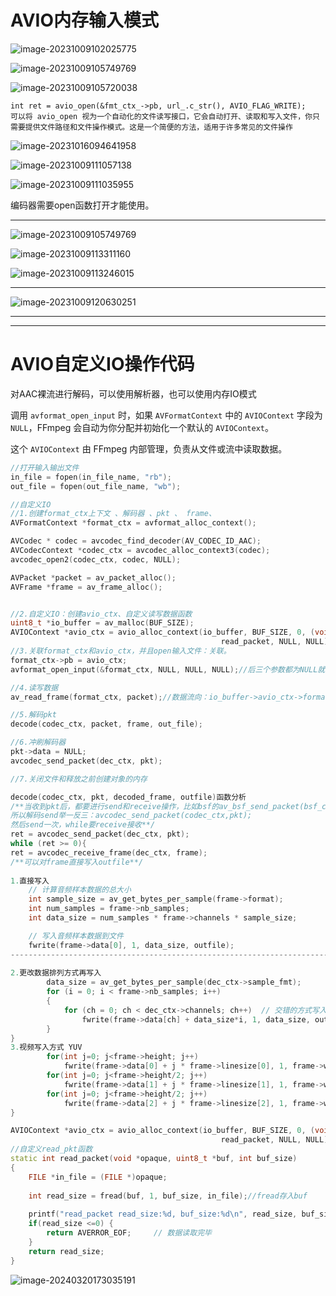 # AVIO内存输入模式



![image-20231009102025775](https://my-figures.oss-cn-beijing.aliyuncs.com/Figures/image-20231009102025775.png)

![image-20231009105749769](https://my-figures.oss-cn-beijing.aliyuncs.com/Figures/image-20231009105749769.png)

![image-20231009105720038](https://my-figures.oss-cn-beijing.aliyuncs.com/Figures/image-20231009105720038.png)

```
int ret = avio_open(&fmt_ctx_->pb, url_.c_str(), AVIO_FLAG_WRITE);
可以将 avio_open 视为一个自动化的文件读写接口，它会自动打开、读取和写入文件，你只需要提供文件路径和文件操作模式。这是一个简便的方法，适用于许多常见的文件操作
```

![image-20231016094641958](https://my-figures.oss-cn-beijing.aliyuncs.com/Figures/image-20231016094641958.png)



![image-20231009111057138](https://my-figures.oss-cn-beijing.aliyuncs.com/Figures/image-20231009111057138.png)

![image-20231009111035955](https://my-figures.oss-cn-beijing.aliyuncs.com/Figures/image-20231009111035955.png)

编码器需要open函数打开才能使用。

------------

![image-20231009105749769](https://my-figures.oss-cn-beijing.aliyuncs.com/Figures/image-20231009105749769.png)

![image-20231009113311160](https://my-figures.oss-cn-beijing.aliyuncs.com/Figures/image-20231009113311160.png)

![image-20231009113246015](https://my-figures.oss-cn-beijing.aliyuncs.com/Figures/image-20231009113246015.png)

------------

<img src="https://my-figures.oss-cn-beijing.aliyuncs.com/Figures/image-20231009120630251.png" alt="image-20231009120630251"  />

-----------

-----------

# AVIO自定义IO操作代码

对AAC裸流进行解码，可以使用解析器，也可以使用内存IO模式

调用 `avformat_open_input` 时，如果 `AVFormatContext` 中的 `AVIOContext` 字段为 `NULL`，FFmpeg 会自动为你分配并初始化一个默认的 `AVIOContext`。

这个 `AVIOContext` 由 FFmpeg 内部管理，负责从文件或流中读取数据。



```c++
//打开输入输出文件
in_file = fopen(in_file_name, "rb");
out_file = fopen(out_file_name, "wb");

//自定义IO
//1.创建format_ctx上下文 、解码器 、pkt 、 frame、
AVFormatContext *format_ctx = avformat_alloc_context();

AVCodec * codec = avcodec_find_decoder(AV_CODEC_ID_AAC);
AVCodecContext *codec_ctx = avcodec_alloc_context3(codec);
avcodec_open2(codec_ctx, codec, NULL);

AVPacket *packet = av_packet_alloc();
AVFrame *frame = av_frame_alloc();


//2.自定义IO：创建avio_ctx、自定义读写数据函数
uint8_t *io_buffer = av_malloc(BUF_SIZE);
AVIOContext *avio_ctx = avio_alloc_context(io_buffer, BUF_SIZE, 0, (void *)in_file,    \
                                               read_packet, NULL, NULL);
//3.关联format_ctx和avio_ctx，并且open输入文件：关联。
format_ctx->pb = avio_ctx;
avformat_open_input(&format_ctx, NULL, NULL, NULL);//后三个参数都为NULL就可以。因为avio_ctx已经关联。

//4.读写数据
av_read_frame(format_ctx, packet);//数据流向：io_buffer->avio_ctx->format_ctx->pkt.

//5.解码pkt
decode(codec_ctx, packet, frame, out_file);

//6.冲刷解码器
pkt->data = NULL;
avcodec_send_packet(dec_ctx, pkt);

//7.关闭文件和释放之前创建对象的内存
```



```c++
decode(codec_ctx, pkt, decoded_frame, outfile)函数分析
/**当收到pkt后，都要进行send和receive操作，比如bsf的av_bsf_send_packet(bsf_ctx, pkt);
所以解码send举一反三：avcodec_send_packet(codec_ctx,pkt);
然后send一次，while要receive接收**/    
ret = avcodec_send_packet(dec_ctx, pkt);    
while (ret >= 0){
ret = avcodec_receive_frame(dec_ctx, frame); 
/**可以对frame直接写入outfile**/
    
1.直接写入
    // 计算音频样本数据的总大小
    int sample_size = av_get_bytes_per_sample(frame->format);
    int num_samples = frame->nb_samples;
    int data_size = num_samples * frame->channels * sample_size;

    // 写入音频样本数据到文件
    fwrite(frame->data[0], 1, data_size, outfile);
------------------------------------------------------------------------
    
2.更改数据排列方式再写入
        data_size = av_get_bytes_per_sample(dec_ctx->sample_fmt);
        for (i = 0; i < frame->nb_samples; i++)
        {
            for (ch = 0; ch < dec_ctx->channels; ch++)  // 交错的方式写入, 大部分float的格式输出
                fwrite(frame->data[ch] + data_size*i, 1, data_size, outfile);
        }    
}
3.视频写入方式 YUV
        for(int j=0; j<frame->height; j++)
            fwrite(frame->data[0] + j * frame->linesize[0], 1, frame->width, outfile);
        for(int j=0; j<frame->height/2; j++)
            fwrite(frame->data[1] + j * frame->linesize[1], 1, frame->width/2, outfile);
        for(int j=0; j<frame->height/2; j++)
            fwrite(frame->data[2] + j * frame->linesize[2], 1, frame->width/2, outfile);
}
```

```c++
AVIOContext *avio_ctx = avio_alloc_context(io_buffer, BUF_SIZE, 0, (void *)in_file,    \
                                               read_packet, NULL, NULL);
//自定义read_pkt函数
static int read_packet(void *opaque, uint8_t *buf, int buf_size)
{
    FILE *in_file = (FILE *)opaque;
    
    int read_size = fread(buf, 1, buf_size, in_file);//fread存入buf
    
    printf("read_packet read_size:%d, buf_size:%d\n", read_size, buf_size);
    if(read_size <=0) {
        return AVERROR_EOF;     // 数据读取完毕
    }
    return read_size;
}
```

![image-20240320173035191](https://my-figures.oss-cn-beijing.aliyuncs.com/Figures/image-20240320173035191.png)